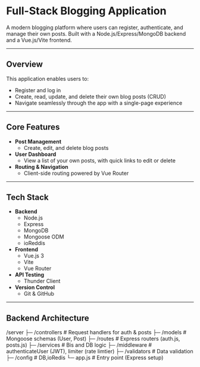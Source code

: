 # Full-Stack Blogging Application

A modern blogging platform where users can register, authenticate, and manage their own posts. Built with a Node.js/Express/MongoDB backend and a Vue.js/Vite frontend.


---

## Overview

This application enables users to:

- Register and log in  
- Create, read, update, and delete their own blog posts (CRUD)  
- Navigate seamlessly through the app with a single-page experience  

---

## Core Features

- **Post Management**  
  - Create, edit, and delete blog posts  
- **User Dashboard**  
  - View a list of your own posts, with quick links to edit or delete  
- **Routing & Navigation**  
  - Client-side routing powered by Vue Router  

---

## Tech Stack

- **Backend**  
  - Node.js  
  - Express  
  - MongoDB  
  - Mongoose ODM  
  - ioReddis
- **Frontend**  
  - Vue.js 3  
  - Vite  
  - Vue Router  
- **API Testing**  
  - Thunder Client  
- **Version Control**  
  - Git & GitHub  

---

## Backend Architecture
/server
 ├─ /controllers     # Request handlers for auth & posts
 ├─ /models          # Mongoose schemas (User, Post)
 ├─ /routes          # Express routers (auth.js, posts.js)
 ├─ /services        # Bis and DB logic
 ├─ /middleware      # authenticateUser (JWT), limiter (rate limtier) 
 ├─ /validators      # Data validation
 ├─ /config          # DB,ioRedis
 └─ app.js           # Entry point (Express setup)
